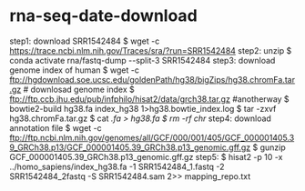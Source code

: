 # rna-seq-date-download
step1: download SRR1542484
$ wget -c https://trace.ncbi.nlm.nih.gov/Traces/sra/?run=SRR1542484
step2: unzip
$ conda activate rna/fastq-dump --split-3 SRR1542484
step3: download genome index of human
$ wget -c ftp://hgdownload.soe.ucsc.edu/goldenPath/hg38/bigZips/hg38.chromFa.tar.gz # downlosad genome index
$ ftp://ftp.ccb.jhu.edu/pub/infphilo/hisat2/data/grch38.tar.gz  #anotherway $ bowtie2-build hg38.fa index_hg38 1>hg38.bowtie_index.log
$ tar -zxvf hg38.chromFa.tar.gz
$ cat *.fa > hg38.fa
$ rm -rf chr*
step4:  download annotation file
$ wget -c ftp://ftp.ncbi.nlm.nih.gov/genomes/all/GCF/000/001/405/GCF_000001405.39_GRCh38.p13/GCF_000001405.39_GRCh38.p13_genomic.gff.gz 
$ gunzip GCF_000001405.39_GRCh38.p13_genomic.gff.gz
step5: 
$ hisat2 -p 10 -x ../homo_sapiens/index_hg38.fa -1 SRR1542484_1.fastq -2 SRR1542484_2fastq -S SRR1542484.sam 2>> mapping_repo.txt
